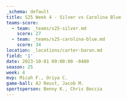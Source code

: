 ```yaml
---
_schema: default
title: S25 Week 4 - Silver vs Carolina Blue
teams-score:
  - team: _teams/s25-silver.md
    score: 27
  - team: _teams/s25-carolina-blue.md
    score: 34
location: _locations/carter-baron.md
field: '1'
date: 2023-10-01 09:00:00 -0400
season: 25
week: 4
mvp: Micah F., Oriya C.
game-ball: AJ Reust, Jacob M.
sportsperson: Benny K., Chris Boccia
---
```

